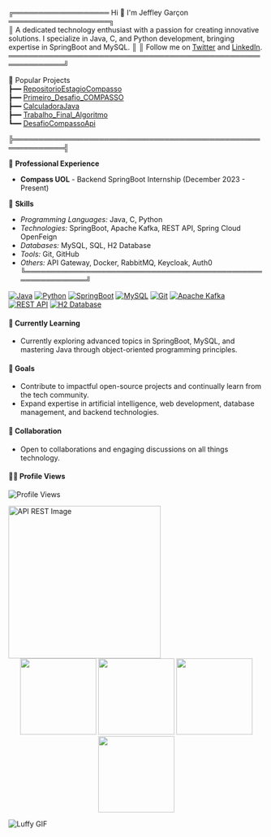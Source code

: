
╔═══════════════════ Hi 👋 I'm Jeffley Garçon ════════════════════╗               
║ A dedicated technology enthusiast with a passion for creating innovative solutions. I specialize in Java, C, and Python development, bringing expertise in SpringBoot and MySQL. ║
║ Follow me on [Twitter](https://twitter.com/jeffleyg) and [LinkedIn](www.linkedin.com/in/jeffley-garçon-177482292).  
═════════════════════════════════════════════════════════════╝

📘 Popular Projects                 
┣━━ [RepositorioEstagioCompasso](https://github.com/Jeffleyg/RepositorioEstagioCompasso)             
┣━━ [Primeiro_Desafio_COMPASSO](https://github.com/Jeffleyg/Primeiro_Desafio_COMPASSO)    
┣━━ [CalculadoraJava](https://github.com/Jeffleyg/CalculadoraJava)        
┣━━ [Trabalho_Final_Algoritmo](https://github.com/Jeffleyg/Trabalho_Final_Algoritmo)        
┗━━ [DesafioCompassoApi](https://github.com/Jeffleyg/RepositorioEstagioCompasso/tree/main/DesafioCompassoApi)

╠════════════════════════════════════════════════════════════╣

💼 **Professional Experience**
- **Compass UOL** - Backend SpringBoot Internship (December 2023 - Present)

🚀 **Skills**
- *Programming Languages:* Java, C, Python
- *Technologies:* SpringBoot, Apache Kafka, REST API, Spring Cloud OpenFeign
- *Databases:* MySQL, SQL, H2 Database
- *Tools:* Git, GitHub
- *Others:* API Gateway, Docker, RabbitMQ, Keycloak, Auth0
╚════════════════════════════════════════════════════════════╝

  
[![Java](https://img.shields.io/badge/Java-%23ED8B00.svg?&style=for-the-badge&logo=java&logoColor=white)](link-para-seu-projeto)
[![Python](https://img.shields.io/badge/Python-%2314354C.svg?&style=for-the-badge&logo=python&logoColor=white)](link-para-seu-projeto)
[![SpringBoot](https://img.shields.io/badge/SpringBoot-%236DB33F.svg?&style=for-the-badge&logo=spring&logoColor=white)](link-para-seu-projeto)
[![MySQL](https://img.shields.io/badge/MySQL-%2300758F.svg?&style=for-the-badge&logo=mysql&logoColor=white)](link-para-seu-projeto)
[![Git](https://img.shields.io/badge/Git-%23F05032.svg?&style=for-the-badge&logo=git&logoColor=white)](link-para-seu-projeto)
[![Apache Kafka](https://img.shields.io/badge/Apache%20Kafka-%2314354C.svg?&style=for-the-badge&logo=apache&logoColor=white)](link-para-seu-projeto)
[![REST API](https://img.shields.io/badge/REST%20API-%236DB33F.svg?&style=for-the-badge&logo=rest&logoColor=white)](link-para-seu-projeto)
[![H2 Database](https://img.shields.io/badge/H2%20Database-%2300758F.svg?&style=for-the-badge&logo=h2&logoColor=white)](link-para-seu-projeto)

#### 🌱 Currently Learning
- Currently exploring advanced topics in SpringBoot, MySQL, and mastering Java through object-oriented programming principles.

#### 🎯 Goals
- Contribute to impactful open-source projects and continually learn from the tech community.
- Expand expertise in artificial intelligence, web development, database management, and backend technologies.

#### 🤝 Collaboration
- Open to collaborations and engaging discussions on all things technology.
#### 🧑‍🚀 Profile Views
![Profile Views](https://komarev.com/ghpvc/?username=Jeffleyg)

<img src="https://www.ovhcloud.com/sites/default/files/styles/large_screens_1x/public/2022-05/whatis_rest_api.png" alt="API REST Image" width="300px">
</div>
<div align="center">
<img height="150em" src="https://github-profile-summary-cards.vercel.app/api/cards/profile-details?username=jeffleyg&theme=cobalt"/> 
<img height="150em" src="https://github-readme-stats.vercel.app/api?username=jeffleyg&show_icons=true&theme=cobalt&include_all_commits=true&count_private=false&hide_border=true"/> <img height="150em" src="https://github-readme-stats.vercel.app/api/top-langs/?username=jeffleyg&layout=compact&langs_count=7&theme=cobalt&hide_border=true"/> <img height="150em" src="https://github-readme-streak-stats.herokuapp.com/?user=jeffleyg&theme=cobalt&hide_border=true"/>
</div>

![Luffy GIF](https://media.tenor.com/bU8W2-lHZhYAAAAi/luffy.gif) 
